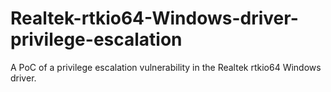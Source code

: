 # Realtek-rtkio64-Windows-driver-privilege-escalation
A PoC of a privilege escalation vulnerability in the Realtek rtkio64 Windows driver.
